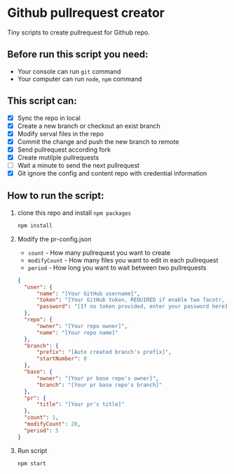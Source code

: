 # Github pullrequest creator
Tiny scripts to create pullrequest for Github repo.

## Before run this script you need:
* Your console can run `git` command
* Your computer can run `node`, `npm` command

## This script can:
- [X] Sync the repo in local
- [X] Create a new branch or checkout an exist branch
- [X] Modify serval files in the repo
- [X] Commit the change and push the new branch to remote
- [X] Send pullrequest according fork
- [X] Create mutilple pullrequests
- [ ] Wait a minute to send the next pullrequest
- [X] Git ignore the config and content repo with credential information 

## How to run the script:
1. clone this repo and install `npm packages`

   ```cmd
   npm install
   ```
2. Modify the pr-config.json
    
   * `count` - How many pullrequest you want to create
   * `modifyCount` - How many files you want to edit in each pullrequest
   * `period` - How long you want to wait between two pullrequests

   ```json
   {
     "user": {
         "name": "[Your GitHub username]",
         "token": "[Your GitHub token, REQUIRED if enable two facotr, IF no token, delete this line]",
         "password": "[If no token provided, enter your password here]"
     },
     "repo": {
         "owner": "[Your repo owner]",
         "name": "[Your repo name]"
     },
     "branch": {
         "prefix": "[Auto created branch's prefix]",
         "startNumber": 0
     },
     "base": {
         "owner": "[Your pr base repo's owner]",
         "branch": "[Your pr base repo's branch]"
     },
     "pr": {
         "title": "[Your pr's title]"
     },
     "count": 1,
     "modifyCount": 20,
     "period": 5
   }
   ```

3. Run script
   ```cmd
   npm start
   ```